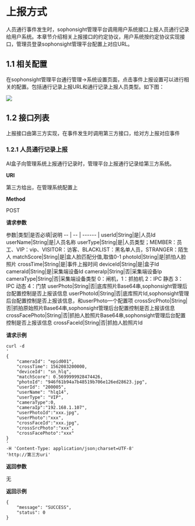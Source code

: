 # 上报方式 #

人员通行事件发生时，sophonsight管理平台调用用户系统接口上报人员通行记录给用户系统。本章节介绍相关上报接口的约定协议，用户系统按约定协议实现接口，管理员登录sophonsight管理平台配置上对应URL。

## 1.1 相关配置 ##

在sophonsight管理平台通行管理->系统设置页面，点击事件上报设置可以进行相关的配置。包括通行记录上报URL和通行记录上报人员类型。如下图：

![](../../../../imgs/tongxing-shang-bao-fang-shi.png)

## 1.2 接口列表 ##

上报接口由第三方实现，在事件发生时调用第三方接口，给对方上报对应事件

### 1.2.1 人员通行记录上报 ###

AI盒子向管理系统上报通行记录时，管理平台上报通行记录给第三方系统。

**URI**

第三方给出，在管理系统配置上

**Method**

POST

**请求参数**

参数|类型|是否必填|说明
--  | -- | ------ |
userId|String|是|人员Id
userName|String|是|人员名称
userType|String|是|人员类型；MEMBER：员工、VIP：vip、VISITOR：访客、BLACKLIST：黑名单人员，STRANGER：陌生人
matchScore|String|是|盒人脸匹配分值,取值0-1
photoId|String|是|抓怕人脸照片
crossTime|String|是|事件上报时间
deviceId|String|是|盒子Id
cameraId|String|是|采集端设备Id
cameraIp|String|否|采集端设备Ip
cameraType|String|否|采集端设备类型 0：闸机，1：抓拍机 2：IPC 静态 3：IPC 动态 4：门禁
userPhoto|String|否|底库照片Base64串,sophonsight管理后台配置控制是否上报该信息
userPhotoId|String|否|底库照片Id,sophonsight管理后台配置控制是否上报该信息，和userPhoto一个配置项
crossSrcPhoto|String|否|抓拍原始照片Base64串,sophonsight管理后台配置控制是否上报该信息
crossFacePhoto|String|否|抓拍人脸照片Base64串,sophonsight管理后台配置控制是否上报该信息
crossFaceId|String|否|抓拍人脸照片Id

**请求示例**

    curl -d 
    '
    {
        "cameraId": "epid001",
        "crossTime": 1562083200000,
        "deviceId": "sn_hlq",
        "matchScore": 0.5699999928474426,
        "photoId": "946f61b94a7b48519b706e126ed28623.jpg",
        "userId": "200005",
        "userName": "hlq14",
        "userType": "VIP",
        "cameraType":0,
        "cameraIp":"192.168.1.107",
        "userPhotoId":"xxx.jpg",
        "userPhoto":"xxx",
        "crossFaceId":"xxx.jpg",
        "crossSrcPhoto":"xxx",
        "crossFacePhoto":"xxx"
	}
    '
    -H 'Content-Type: application/json;charset=UTF-8'
    'http://第三方uri'

**返回参数**

无

**返回示例**

    {     
    	"message": "SUCCESS",
    	"status": 0
	}
